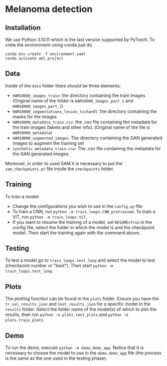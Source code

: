 # Melanoma detection

## Installation

We use Python 3.10.11 which is the last version supported by PyTorch. To crete the environment using conda just do

```
conda env create -f environment.yaml
conda activate aml_project
```

## Data

Inside of the `data` folder there should be three elements:

-   `HAM10000_images_train`: the directory containing the train images (Original name of the folder is `HAM10000_images_part_1` and `HAM10000_images_part_2`)
-   `HAM10000_segmentations_lesion_tschandl`: the directory containing the masks for the images
-   `HAM10000_metadata_train.csv`: the .csv file containing the metadata for the train images (labels and other info). (Original name of the file is `HAM10000_metadata`)
-   `HAM10000_augmented_images`: The directory containing the GAN generated images to augment the training set
-   `synthetic_metadata_train.csv`: The .csv file containing the metadata for the GAN generated images.


Moreover, in order to used SAM it is necessary to put the `sam_checkpoints.pt` file inside the `checkpoints` folder.

## Training
To train a model:
-   Change the configurations you wish to use in the `config.py` file
-   To train a CNN, run `python -m train_loops.CNN_pretrained`. To train a ViT, run `python -m train_loops.ViT`.
-   If you want to resume the training of a model, set `RESUME=True` in the config file, select the folder in which the model is and the checkpoint model. Then start the training again with the command above.

## Testing
To test a model go to `train_loops.test_loop` and select the model to test (chechpoint number or "best"). Then start `python -m train_loops.test_loop`.

## Plots
The plotting function can be found in the `plots` folder. Ensure you have the `tr_val_results.json` and `test_results.json` for a specific model in the `results` folder.
Select the folder name of the model(s) of which to plot the results, then run `python -m plots.test_plots` and `python -m plots.train_plots`.

## Demo
To run the demo, execute `python -m demo.demo_app`. Notice that it is necessary to choose the model to use in the `demo.demo_app` file (the process is the same as the one used in the testing phase).

